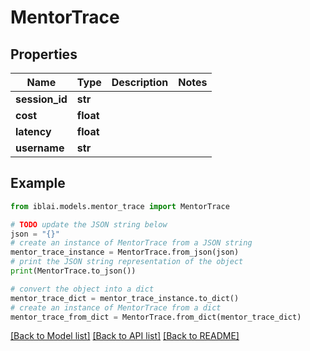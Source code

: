 # MentorTrace


## Properties

Name | Type | Description | Notes
------------ | ------------- | ------------- | -------------
**session_id** | **str** |  | 
**cost** | **float** |  | 
**latency** | **float** |  | 
**username** | **str** |  | 

## Example

```python
from iblai.models.mentor_trace import MentorTrace

# TODO update the JSON string below
json = "{}"
# create an instance of MentorTrace from a JSON string
mentor_trace_instance = MentorTrace.from_json(json)
# print the JSON string representation of the object
print(MentorTrace.to_json())

# convert the object into a dict
mentor_trace_dict = mentor_trace_instance.to_dict()
# create an instance of MentorTrace from a dict
mentor_trace_from_dict = MentorTrace.from_dict(mentor_trace_dict)
```
[[Back to Model list]](../README.md#documentation-for-models) [[Back to API list]](../README.md#documentation-for-api-endpoints) [[Back to README]](../README.md)


